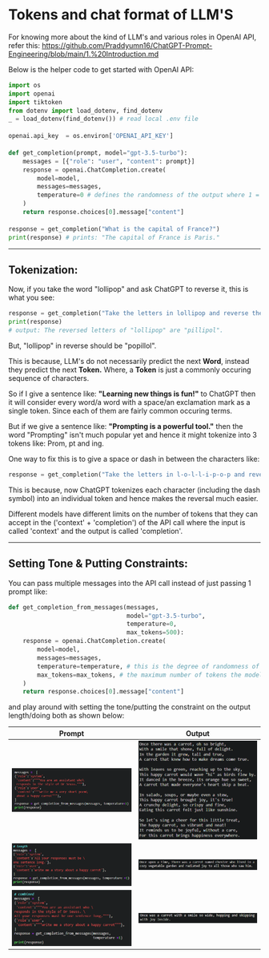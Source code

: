 # Tokens and chat format of LLM'S

For knowing more about the kind of LLM's and various roles in OpenAI API, refer this: https://github.com/Praddyumn16/ChatGPT-Prompt-Engineering/blob/main/1.%20Introduction.md

Below is the helper code to get started with OpenAI API:

```python
import os
import openai
import tiktoken
from dotenv import load_dotenv, find_dotenv
_ = load_dotenv(find_dotenv()) # read local .env file

openai.api_key  = os.environ['OPENAI_API_KEY']

def get_completion(prompt, model="gpt-3.5-turbo"):
    messages = [{"role": "user", "content": prompt}]
    response = openai.ChatCompletion.create(
        model=model,
        messages=messages,
        temperature=0 # defines the randomness of the output where 1 = most random, 0 = most consistent.
    )
    return response.choices[0].message["content"]

response = get_completion("What is the capital of France?")
print(response) # prints: "The capital of France is Paris."
```

---

## Tokenization:

Now, if you take the word "lollipop" and ask ChatGPT to reverse it, this is what you see:

```python
response = get_completion("Take the letters in lollipop and reverse them")
print(response)
# output: The reversed letters of "lollipop" are "pillipol".
```

But, "lollipop" in reverse should be "popillol".

This is because, LLM's do not necessarily predict the next **Word**, instead they predict the next **Token.**
Where, a **Token** is just a commonly occuring sequence of characters.

So if I give a sentence like: **"Learning new things is fun!"** to ChatGPT then it will consider every word/a word with a space/an exclamation mark as a single token. Since each of them are fairly common occuring terms.

But if we give a sentence like: **"Prompting is a powerful tool."** then the word "Prompting" isn't much popular yet and hence it might tokenize into 3 tokens like: Prom, pt and ing.

One way to fix this is to give a space or dash in between the characters like:

```python
response = get_completion("Take the letters in l-o-l-l-i-p-o-p and reverse them")
```

This is because, now ChatGPT tokenizes each character (including the dash symbol) into an individual token and hence makes the reversal much easier.

Different models have different limits on the number of tokens that they can accept in the ('context' + 'completion') of the API call where the input is called 'context' and the output is called 'completion'.

---

## Setting Tone & Putting Constraints:

You can pass multiple messages into the API call instead of just passing 1 prompt like:

```python
def get_completion_from_messages(messages,
                                 model="gpt-3.5-turbo",
                                 temperature=0,
                                 max_tokens=500):
    response = openai.ChatCompletion.create(
        model=model,
        messages=messages,
        temperature=temperature, # this is the degree of randomness of the model's output
        max_tokens=max_tokens, # the maximum number of tokens the model can ouptut
    )
    return response.choices[0].message["content"]
```

and play around with setting the tone/putting the constraint on the output length/doing both as shown below:

|             Prompt              |             Output              |
| :-----------------------------: | :-----------------------------: |
|  ![Alt text](images/image.png)  | ![Alt text](images/image-1.png) |
| ![Alt text](images/image-2.png) | ![Alt text](images/image-3.png) |
| ![Alt text](images/image-5.png) | ![Alt text](images/image-4.png) |
